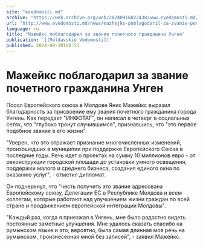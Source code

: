 ```yaml
---
site: "evedomosti.md"
archive: "https://web.archive.org/web/20240916022438/www.evedomosti.md/news/mazhejks-poblagodaril-za-zvanie-pochetnogo-grazhdanina-ungen"
url: "http://www.evedomosti.md/news/mazhejks-poblagodaril-za-zvanie-pochetnogo-grazhdanina-ungen"
language: ru
title: "Мажейкс поблагодарил за звание почетного гражданина Унген"
publication: '[[Moldavskie Vedomosti]]'
published: 2024-08-30T08:51
---
```


# Мажейкс поблагодарил за звание почетного гражданина Унген

Посол Европейского союза в Молдове Янис Мажейкс выразил благодарность за присвоение ему звания почетного гражданина города Унгень. Как передает "ИНФОТАГ", он написал в четверг в социальных сетях, что "глубоко тронут случившимся", признавшись, что "это первое подобное звание в его жизни".

"Уверен, что это отражает признание многочисленных изменений, произошедших в муниципии при поддержке Европейского Союза в последние годы. Речь идет о проектах на сумму 10 миллионов евро - от реконструкции городской площади до установки умного освещения, поддержки малого и среднего бизнеса, создания единого окна по оказанию услуг", - отметил дипломат.

Он подчеркнул, что "честь получить это звание адресована Европейскому союзу, Делегации ЕС в Республике Молдова и всем коллегам, которые работают над улучшением жизни граждан по всей стране и продвижением европейской интеграции Молдовы".

"Каждый раз, когда я приезжал в Унгень, мне было радостно видеть постоянные заметные улучшения. Мне удалось сказать спасибо на румынском языке и это, вероятно, была самая длинная моя речь на румынском, произнесенная мной без записей", - заявил Мажейкс.